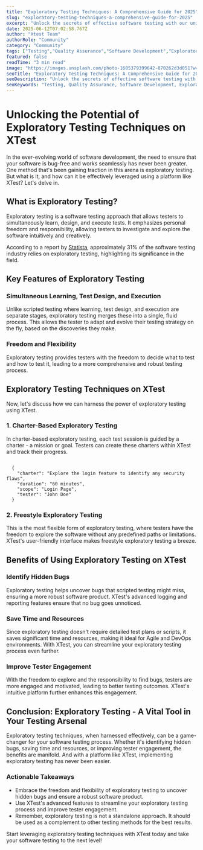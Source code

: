 ```yaml
---
title: "Exploratory Testing Techniques: A Comprehensive Guide for 2025"
slug: "exploratory-testing-techniques-a-comprehensive-guide-for-2025"
excerpt: "Unlock the secrets of effective software testing with our unique insight into Exploratory Testing Techniques. Discover how these dynamic, flexible methods can boost your QA teams efficiency, improving your software’s reliability. Dont miss out on this comprehensive guide to mastering Exploratory Testing!"
date: 2025-06-12T07:02:58.767Z
author: "Xtest Team"
authorRole: "Community"
category: "Community"
tags: ["Testing","Quality Assurance","Software Development","Exploratory Testing","UAT"]
featured: false
readTime: "3 min read"
image: "https://images.unsplash.com/photo-1605379399642-870262d3d051?w=1200&h=600&fit=crop"
seoTitle: "Exploratory Testing Techniques: A Comprehensive Guide for 2025"
seoDescription: "Unlock the secrets of effective software testing with our unique insight into Exploratory Testing Techniques. Discover how these dynamic, flexible methods can boost your QA teams efficiency, improving your software’s reliability. Dont miss out on this comprehensive guide to mastering Exploratory Testing!"
seoKeywords: "Testing, Quality Assurance, Software Development, Exploratory Testing, UAT"
---
```


# Unlocking the Potential of Exploratory Testing Techniques on XTest

In the ever-evolving world of software development, the need to ensure that your software is bug-free and works seamlessly has never been greater. One method that's been gaining traction in this arena is exploratory testing. But what is it, and how can it be effectively leveraged using a platform like XTest? Let's delve in.

## What is Exploratory Testing?

Exploratory testing is a software testing approach that allows testers to simultaneously learn, design, and execute tests. It emphasizes personal freedom and responsibility, allowing testers to investigate and explore the software intuitively and creatively.

According to a report by [Statista](https://www.statista.com/), approximately 31% of the software testing industry relies on exploratory testing, highlighting its significance in the field.

## Key Features of Exploratory Testing

### Simultaneous Learning, Test Design, and Execution

Unlike scripted testing where learning, test design, and execution are separate stages, exploratory testing merges these into a single, fluid process. This allows the tester to adapt and evolve their testing strategy on the fly, based on the discoveries they make.

### Freedom and Flexibility

Exploratory testing provides testers with the freedom to decide what to test and how to test it, leading to a more comprehensive and robust testing process.

## Exploratory Testing Techniques on XTest

Now, let's discuss how we can harness the power of exploratory testing using XTest.

### 1\. Charter-Based Exploratory Testing

In charter-based exploratory testing, each test session is guided by a charter - a mission or goal. Testers can create these charters within XTest and track their progress.

```

  {
    "charter": "Explore the login feature to identify any security flaws",
    "duration": "60 minutes",
    "scope": "Login Page",
    "tester": "John Doe"
  }
```

### 2\. Freestyle Exploratory Testing

This is the most flexible form of exploratory testing, where testers have the freedom to explore the software without any predefined paths or limitations. XTest's user-friendly interface makes freestyle exploratory testing a breeze.

## Benefits of Using Exploratory Testing on XTest

### Identify Hidden Bugs

Exploratory testing helps uncover bugs that scripted testing might miss, ensuring a more robust software product. XTest's advanced logging and reporting features ensure that no bug goes unnoticed.

### Save Time and Resources

Since exploratory testing doesn't require detailed test plans or scripts, it saves significant time and resources, making it ideal for Agile and DevOps environments. With XTest, you can streamline your exploratory testing process even further.

### Improve Tester Engagement

With the freedom to explore and the responsibility to find bugs, testers are more engaged and motivated, leading to better testing outcomes. XTest's intuitive platform further enhances this engagement.

## Conclusion: Exploratory Testing - A Vital Tool in Your Testing Arsenal

Exploratory testing techniques, when harnessed effectively, can be a game-changer for your software testing process. Whether it's identifying hidden bugs, saving time and resources, or improving tester engagement, the benefits are manifold. And with a platform like XTest, implementing exploratory testing has never been easier.

### Actionable Takeaways

*   Embrace the freedom and flexibility of exploratory testing to uncover hidden bugs and ensure a robust software product.
*   Use XTest's advanced features to streamline your exploratory testing process and improve tester engagement.
*   Remember, exploratory testing is not a standalone approach. It should be used as a complement to other testing methods for the best results.

Start leveraging exploratory testing techniques with XTest today and take your software testing to the next level!